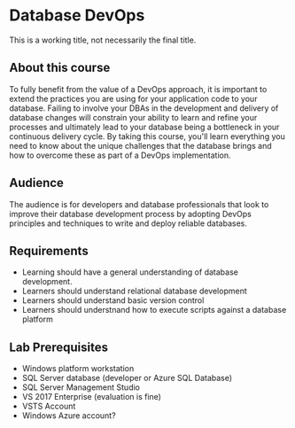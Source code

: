 # Database DevOps 

This is a working title, not necessarily the final title.

## About this course 
To fully benefit from the value of a DevOps approach, it is important to extend the practices you are using for your application code to your database. Failing to involve your DBAs in the development and delivery of database changes will constrain your ability to learn and refine your processes and ultimately lead to your database being a bottleneck in your continuous delivery cycle.  By taking this course, you'll learn everything you need to know about the unique challenges that the database brings and how to overcome these as part of a DevOps implementation. 

## Audience
The audience is for developers and database professionals that look to improve their database development process by adopting DevOps principles and techniques to write and deploy reliable databases.

## Requirements
* Learning should have a general understanding of database development. 
* Learners should understand relational database development 
* Learners should understand basic version control 
* Learners should understnand how to execute scripts against a database platform 
 
## Lab Prerequisites 
* Windows platform workstation
* SQL Server database (developer or Azure SQL Database)
* SQL Server Management Studio
* VS 2017 Enterprise (evaluation is fine)
* VSTS Account
* Windows Azure account?
